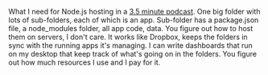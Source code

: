 What I need for Node.js hosting in a <a href="http://scripting.com/2019/12/14/whatINeedForNodeHosting.m4a">3.5 minute podcast</a>. One big folder with lots of sub-folders, each of which is an app. Sub-folder has a package.json file, a node_modules folder, all app code, data. You figure out how to host them on servers, I don't care. It works like Dropbox, keeps the folders in sync with the running apps it's managing. I can write dashboards that run on my desktop that keep track of what's going on in the folders. You figure out how much resources I use and I pay for it. 

